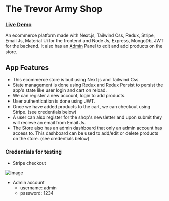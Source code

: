 # The Trevor Army Shop

### [Live Demo](https://trevor-mu.vercel.app/)

An ecommerce platform made with Next.js, Tailwind Css, Redux, Stripe, Email Js, Material Ui for the frontend and Node Js, Express, MongoDb, JWT for the backend.
It also has an [Admin](https://ecommerce-admin-five.vercel.app/) Panel to edit and add products on the store.

## App Features
- This ecommerce store is buit using Next js and Tailwind Css. 
- State management is done using Redux and Redux Persist to persist the app's state like user login and cart on reload.
- We can register a new account, login to add products. 
- User authentication is done using JWT.
- Once we have added products to the cart, we can checkout using Stripe. (see credentials below)
- A user can also register for the shop's newsletter and upon submit they will recieve an email from Email Js.
- The Store also has an admin dashboard that only an admin account has access to. This dashboard can be used to add/edit or delete products on the store. (see credentials below)


### Credentials for testing
- Stripe checkout


 ![image](https://user-images.githubusercontent.com/74774395/140616482-aab7617a-f7cd-4cc1-b505-f61289d833c6.png)


- Admin account 
  - username: admin
  - password: 1234
